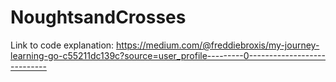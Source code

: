 # NoughtsandCrosses
Link to code explanation: https://medium.com/@freddiebroxis/my-journey-learning-go-c55211dc139c?source=user_profile---------0----------------------------
